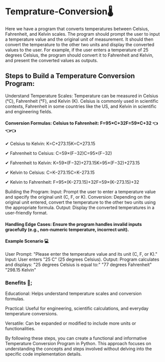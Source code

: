 #  Temprature-Conversion🌡

Here we have a program that converts temperatures between Celsius, Fahrenheit, and Kelvin scales. The program should prompt the user to input a temperature value and the original unit of measurement. It should then convert the temperature to the other two units and display the converted values to the user. For example, if the user enters a temperature of 25 degrees Celsius, the program should convert it to Fahrenheit and Kelvin, and present the converted values as outputs.

## Steps to Build a Temperature Conversion Program:

Understand Temperature Scales: Temperature can be measured in Celsius (°C), Fahrenheit (°F), and Kelvin (K). Celsius is commonly used in scientific contexts, Fahrenheit in some countries like the US, and Kelvin in scientific and engineering fields.

#### Conversion Formulas: Celsius to Fahrenheit: F=95×C+32F=59​×C+32 👈👈👈

✔ Celsius to Kelvin: K=C+273.15K=C+273.15

✔ Fahrenheit to Celsius: C=59×(F−32)C=95​×(F−32)

✔ Fahrenheit to Kelvin: K=59×(F−32)+273.15K=95​×(F−32)+273.15

✔ Kelvin to Celsius: C=K−273.15C=K−273.15

✔ Kelvin to Fahrenheit: F=95×(K−273.15)+32F=59​×(K−273.15)+32

Building the Program: Input: Prompt the user to enter a temperature value and specify the original unit (C, F, or K). Conversion: Depending on the original unit entered, convert the temperature to the other two units using the appropriate formula. Output: Display the converted temperatures in a user-friendly format.

#### Handling Edge Cases: Ensure the program handles invalid inputs gracefully (e.g., non-numeric temperature, incorrect unit).

#### Example Scenario 💻

User Prompt: "Please enter the temperature value and its unit (C, F, or K)." Input: User enters "25 C" (25 degrees Celsius). Output: Program calculates and displays: "25 degrees Celsius is equal to:" "77 degrees Fahrenheit" "298.15 Kelvin"

### Benefits 🧠;

Educational: Helps understand temperature scales and conversion formulas.

Practical: Useful for engineering, scientific calculations, and everyday temperature conversions.

Versatile: Can be expanded or modified to include more units or functionalities.

By following these steps, you can create a functional and informative Temperature Conversion Program in Python. This approach focuses on understanding the concepts and steps involved without delving into the specific code implementation details.

